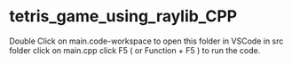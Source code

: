 # tetris_game_using_raylib_CPP

Double Click on main.code-workspace to open this folder in VSCode
in src folder click on main.cpp
click F5 ( or Function + F5 ) to run the code.